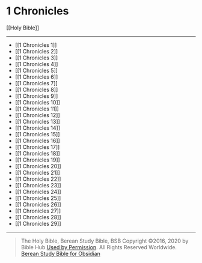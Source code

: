 # 1 Chronicles

[[Holy Bible]]

---

- [[1 Chronicles 1]]
- [[1 Chronicles 2]]
- [[1 Chronicles 3]]
- [[1 Chronicles 4]]
- [[1 Chronicles 5]]
- [[1 Chronicles 6]]
- [[1 Chronicles 7]]
- [[1 Chronicles 8]]
- [[1 Chronicles 9]]
- [[1 Chronicles 10]]
- [[1 Chronicles 11]]
- [[1 Chronicles 12]]
- [[1 Chronicles 13]]
- [[1 Chronicles 14]]
- [[1 Chronicles 15]]
- [[1 Chronicles 16]]
- [[1 Chronicles 17]]
- [[1 Chronicles 18]]
- [[1 Chronicles 19]]
- [[1 Chronicles 20]]
- [[1 Chronicles 21]]
- [[1 Chronicles 22]]
- [[1 Chronicles 23]]
- [[1 Chronicles 24]]
- [[1 Chronicles 25]]
- [[1 Chronicles 26]]
- [[1 Chronicles 27]]
- [[1 Chronicles 28]]
- [[1 Chronicles 29]]

---

> The Holy Bible, Berean Study Bible, BSB
> Copyright &copy;2016, 2020 by Bible Hub
> [Used by Permission](https://berean.bible/terms.htm). All Rights Reserved Worldwide.
> [Berean Study Bible for Obsidian](https://github.com/gapmiss/berean-study-bible-for-obsidian)</small>

